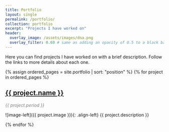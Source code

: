 ```yaml
---
title: Portfolio
layout: single
permalink: /portfolio/
collection: portfolio
excerpt: "Projects I have worked on"
header:
  overlay_image: /assets/images/dna.png
  overlay_filter: 0.60 # same as adding an opacity of 0.5 to a black background
---
```


Here you can find projects I have worked on with a brief description.
Follow the links to more details about each one.

{% assign ordered_pages = site.portfolio | sort: "position" %}
{% for project in ordered_pages %}
  <h2 style="clear:both ">
    <a href="{{ project.url }}">
      {{ project.name }}
    </a>
  </h2>
  
  <p style="padding:0; margin:0; color:gray; font-style:italic">
    {{ project.period }}
  </p>

  ![image-left]({{ project.image }}){: .align-left} {{ project.description }}

  <div class="full" style="clear:both">
  </div>

{% endfor %}
